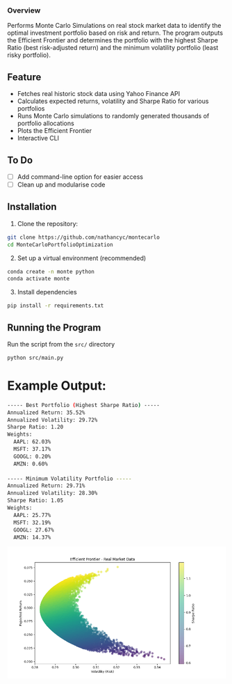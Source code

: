 ### Overview
Performs Monte Carlo Simulations on real stock market data to identify the optimal investment portfolio based on risk and return. The program outputs the Efficient Frontier and determines the portfolio with the highest Sharpe Ratio (best risk-adjusted return) and the minimum volatility portfolio (least risky portfolio).

## Feature
* Fetches real historic stock data using Yahoo Finance API
* Calculates expected returns, volatility and Sharpe Ratio for various portfolios
* Runs Monte Carlo simulations to randomly generated thousands of portfolio allocations
* Plots the Efficient Frontier
* Interactive CLI

## To Do
- [ ] Add command-line option for easier access
- [ ] Clean up and modularise code

## Installation
1. Clone the repository:
```bash
git clone https://github.com/nathancyc/montecarlo
cd MonteCarloPortfolioOptimization
```

2. Set up a virtual environment (recommended)
```bash
conda create -n monte python
conda activate monte
```

3. Install dependencies
```bash
pip install -r requirements.txt
```

## Running the Program
Run the script from the ```src/``` directory
```bash
python src/main.py
```

# Example Output:
```bash
----- Best Portfolio (Highest Sharpe Ratio) -----
Annualized Return: 35.52%
Annualized Volatility: 29.72%
Sharpe Ratio: 1.20
Weights:
  AAPL: 62.03%
  MSFT: 37.17%
  GOOGL: 0.20%
  AMZN: 0.60%

----- Minimum Volatility Portfolio -----
Annualized Return: 29.71%
Annualized Volatility: 28.30%
Sharpe Ratio: 1.05
Weights:
  AAPL: 25.77%
  MSFT: 32.19%
  GOOGL: 27.67%
  AMZN: 14.37%

```
![Example Efficient Frontier](example.png)
